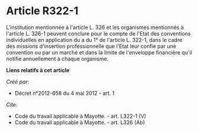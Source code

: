 # Article R322-1

L'institution mentionnée à l'article L. 326 et les organismes mentionnés à l'article L. 326-1 peuvent conclure pour le compte
de l'Etat des conventions individuelles en application du a du 1° de l'article L. 322-1, dans le cadre des missions
d'insertion professionnelle que l'Etat leur confie par une convention ou par un marché et dans la limite de l'enveloppe
financière qu'il notifie annuellement à chaque organisme.

**Liens relatifs à cet article**

_Créé par_:

  - Décret n°2012-658 du 4 mai 2012 - art. 1

_Cite_:

  - Code du travail applicable à Mayotte. - art. L322-1 (V)
  - Code du travail applicable à Mayotte. - art. L326 (Ab)
